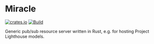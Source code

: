 # Miracle

[![crates.io](https://img.shields.io/crates/v/miracle)](https://crates.io/crates/miracle)
[![Build](https://github.com/fwcd/miracle/actions/workflows/build.yml/badge.svg)](https://github.com/fwcd/miracle/actions/workflows/build.yml)

Generic pub/sub resource server written in Rust, e.g. for hosting Project Lighthouse models.
